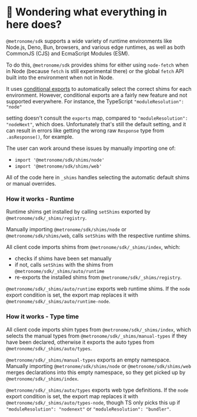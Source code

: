 # 👋 Wondering what everything in here does?

`@metronome/sdk` supports a wide variety of runtime environments like Node.js, Deno, Bun, browsers, and various
edge runtimes, as well as both CommonJS (CJS) and EcmaScript Modules (ESM).

To do this, `@metronome/sdk` provides shims for either using `node-fetch` when in Node (because `fetch` is still experimental there) or the global `fetch` API built into the environment when not in Node.

It uses [conditional exports](https://nodejs.org/api/packages.html#conditional-exports) to
automatically select the correct shims for each environment. However, conditional exports are a fairly new
feature and not supported everywhere. For instance, the TypeScript `"moduleResolution": "node"`

setting doesn't consult the `exports` map, compared to `"moduleResolution": "nodeNext"`, which does.
Unfortunately that's still the default setting, and it can result in errors like
getting the wrong raw `Response` type from `.asResponse()`, for example.

The user can work around these issues by manually importing one of:

- `import '@metronome/sdk/shims/node'`
- `import '@metronome/sdk/shims/web'`

All of the code here in `_shims` handles selecting the automatic default shims or manual overrides.

### How it works - Runtime

Runtime shims get installed by calling `setShims` exported by `@metronome/sdk/_shims/registry`.

Manually importing `@metronome/sdk/shims/node` or `@metronome/sdk/shims/web`, calls `setShims` with the respective runtime shims.

All client code imports shims from `@metronome/sdk/_shims/index`, which:

- checks if shims have been set manually
- if not, calls `setShims` with the shims from `@metronome/sdk/_shims/auto/runtime`
- re-exports the installed shims from `@metronome/sdk/_shims/registry`.

`@metronome/sdk/_shims/auto/runtime` exports web runtime shims.
If the `node` export condition is set, the export map replaces it with `@metronome/sdk/_shims/auto/runtime-node`.

### How it works - Type time

All client code imports shim types from `@metronome/sdk/_shims/index`, which selects the manual types from `@metronome/sdk/_shims/manual-types` if they have been declared, otherwise it exports the auto types from `@metronome/sdk/_shims/auto/types`.

`@metronome/sdk/_shims/manual-types` exports an empty namespace.
Manually importing `@metronome/sdk/shims/node` or `@metronome/sdk/shims/web` merges declarations into this empty namespace, so they get picked up by `@metronome/sdk/_shims/index`.

`@metronome/sdk/_shims/auto/types` exports web type definitions.
If the `node` export condition is set, the export map replaces it with `@metronome/sdk/_shims/auto/types-node`, though TS only picks this up if `"moduleResolution": "nodenext"` or `"moduleResolution": "bundler"`.
